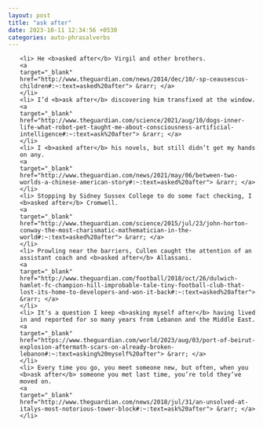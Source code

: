```yaml
---
layout: post
title: "ask after"
date: 2023-10-11 12:34:56 +0530
categories: auto-phrasalverbs
---
```

<ol>

    <li> He <b>asked after</b> Virgil and other brothers.
    <a 
    target="_blank" 
    href="http://www.theguardian.com/news/2014/dec/10/-sp-ceausescus-children#:~:text=asked%20after"> &rarr; </a>
    </li>
    <li> I’d <b>ask after</b> discovering him transfixed at the window.
    <a 
    target="_blank" 
    href="http://www.theguardian.com/science/2021/aug/10/dogs-inner-life-what-robot-pet-taught-me-about-consciousness-artificial-intelligence#:~:text=ask%20after"> &rarr; </a>
    </li>
    <li> I <b>asked after</b> his novels, but still didn’t get my hands on any.
    <a 
    target="_blank" 
    href="http://www.theguardian.com/news/2021/may/06/between-two-worlds-a-chinese-american-story#:~:text=asked%20after"> &rarr; </a>
    </li>
    <li> Stopping by Sidney Sussex College to do some fact checking, I <b>asked after</b> Cromwell.
    <a 
    target="_blank" 
    href="http://www.theguardian.com/science/2015/jul/23/john-horton-conway-the-most-charismatic-mathematician-in-the-world#:~:text=asked%20after"> &rarr; </a>
    </li>
    <li> Prowling near the barriers, Cullen caught the attention of an assistant coach and <b>asked after</b> Allassani.
    <a 
    target="_blank" 
    href="http://www.theguardian.com/football/2018/oct/26/dulwich-hamlet-fc-champion-hill-improbable-tale-tiny-football-club-that-lost-its-home-to-developers-and-won-it-back#:~:text=asked%20after"> &rarr; </a>
    </li>
    <li> It’s a question I keep <b>asking myself after</b> having lived in and reported for so many years from Lebanon and the Middle East.
    <a 
    target="_blank" 
    href="https://www.theguardian.com/world/2023/aug/03/port-of-beirut-explosion-aftermath-scars-on-already-broken-lebanon#:~:text=asking%20myself%20after"> &rarr; </a>
    </li>
    <li> Every time you go, you meet someone new, but often, when you <b>ask after</b> someone you met last time, you’re told they’ve moved on.
    <a 
    target="_blank" 
    href="http://www.theguardian.com/news/2018/jul/31/an-unsolved-at-italys-most-notorious-tower-block#:~:text=ask%20after"> &rarr; </a>
    </li>